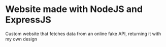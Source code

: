 # Website made with NodeJS and ExpressJS
Custom website that fetches data from an online fake API, returning it with my own design
